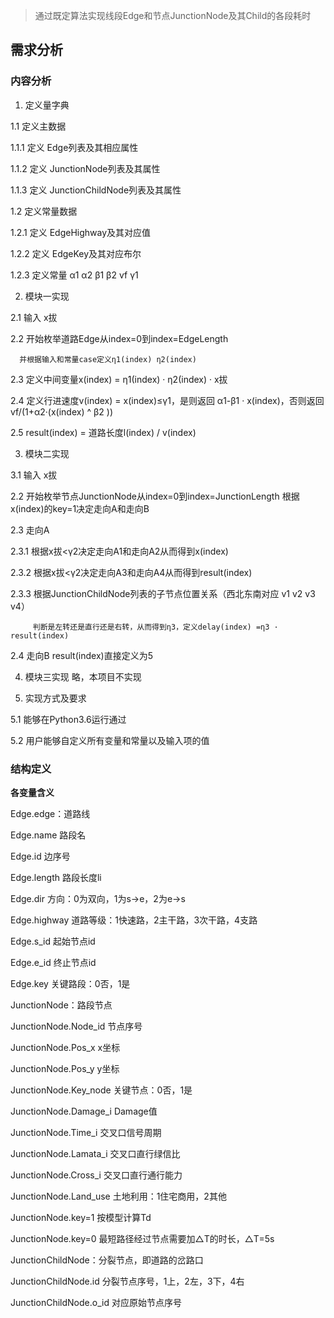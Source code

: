 > 通过既定算法实现线段Edge和节点JunctionNode及其Child的各段耗时

## 需求分析

### 内容分析

1. 定义量字典

1.1 定义主数据

1.1.1 定义 Edge列表及其相应属性

1.1.2 定义 JunctionNode列表及其属性

1.1.3 定义 JunctionChildNode列表及其属性

1.2 定义常量数据

1.2.1 定义 EdgeHighway及其对应值

1.2.2 定义 EdgeKey及其对应布尔

1.2.3 定义常量 α1 α2 β1 β2 vf γ1


2. 模块一实现

2.1 输入 x拔

2.2 开始枚举道路Edge从index=0到index=EdgeLength

      并根据输入和常量case定义η1(index) η2(index)

2.3 定义中间变量x(index) = η1(index) · η2(index) · x拔

2.4 定义行进速度v(index) = x(index)≤γ1，是则返回 α1-β1 · x(index)，否则返回 vf/(1+α2·(x(index) ^ β2 ))

2.5 result(index) = 道路长度l(index) / v(index)

3. 模块二实现

3.1 输入 x拔

2.2 开始枚举节点JunctionNode从index=0到index=JunctionLength
      根据x(index)的key=1决定走向A和走向B

2.3 走向A

2.3.1 根据x拔<γ2决定走向A1和走向A2从而得到x(index)

2.3.2 根据x拔<γ2决定走向A3和走向A4从而得到result(index)

2.3.3 根据JunctionChildNode列表的子节点位置关系（西北东南对应 v1 v2 v3 v4）

         判断是左转还是直行还是右转，从而得到η3，定义delay(index) =η3 · result(index)

2.4 走向B result(index)直接定义为5



4. 模块三实现 略，本项目不实现



5. 实现方式及要求

5.1 能够在Python3.6运行通过

5.2 用户能够自定义所有变量和常量以及输入项的值

### 结构定义
**各变量含义**

Edge.edge：道路线

Edge.name	路段名

Edge.id	边序号

Edge.length	路段长度li

Edge.dir	方向：0为双向，1为s→e，2为e→s

Edge.highway	道路等级：1快速路，2主干路，3次干路，4支路

Edge.s_id	起始节点id

Edge.e_id	终止节点id

Edge.key	关键路段：0否，1是



JunctionNode：路段节点

JunctionNode.Node_id	节点序号

JunctionNode.Pos_x	x坐标

JunctionNode.Pos_y	y坐标

JunctionNode.Key_node	关键节点：0否，1是

JunctionNode.Damage_i	Damage值

JunctionNode.Time_i	交叉口信号周期

JunctionNode.Lamata_i	交叉口直行绿信比

JunctionNode.Cross_i	交叉口直行通行能力

JunctionNode.Land_use	土地利用：1住宅商用，2其他

JunctionNode.key=1	按模型计算Td

JunctionNode.key=0	最短路径经过节点需要加△T的时长，△T=5s




JunctionChildNode：分裂节点，即道路的岔路口

JunctionChildNode.id	分裂节点序号，1上，2左，3下，4右

JunctionChildNode.o_id	对应原始节点序号